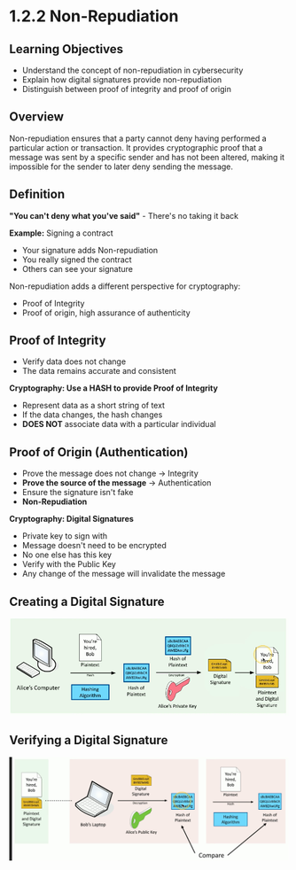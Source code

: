 # 1.2.2 Non-Repudiation

## Learning Objectives
- Understand the concept of non-repudiation in cybersecurity
- Explain how digital signatures provide non-repudiation
- Distinguish between proof of integrity and proof of origin

## Overview
Non-repudiation ensures that a party cannot deny having performed a particular action or transaction. It provides cryptographic proof that a message was sent by a specific sender and has not been altered, making it impossible for the sender to later deny sending the message.

## Definition
**"You can't deny what you've said"** - There's no taking it back

**Example:** Signing a contract
- Your signature adds Non-repudiation
- You really signed the contract
- Others can see your signature

Non-repudiation adds a different perspective for cryptography:
- Proof of Integrity
- Proof of origin, high assurance of authenticity

## Proof of Integrity
- Verify data does not change
- The data remains accurate and consistent

**Cryptography: Use a HASH to provide Proof of Integrity**
- Represent data as a short string of text
- If the data changes, the hash changes
- **DOES NOT** associate data with a particular individual

## Proof of Origin (Authentication)
- Prove the message does not change → Integrity
- **Prove the source of the message** → Authentication
- Ensure the signature isn't fake
- **Non-Repudiation**

**Cryptography: Digital Signatures**
- Private key to sign with
- Message doesn't need to be encrypted
- No one else has this key
- Verify with the Public Key
- Any change of the message will invalidate the message

## Creating a Digital Signature
![Creating Digital Signature](Photos/Creating-Digital-Signature.png)

## Verifying a Digital Signature
![Verifying Digital Signature](Photos/Verifying-Digital-Signature.png)